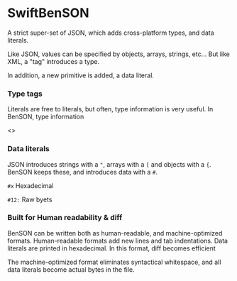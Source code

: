 # SwiftBenSON

A strict super-set of JSON, which adds cross-platform types, and data literals.


Like JSON, values can be specified by objects, arrays, strings, etc...  But like XML, a "tag" introduces a type.

In addition, a new primitive is added, a data literal.

### Type tags

Literals are free to literals, but often, type information is very useful.  In BenSON, type information 

<>


### Data literals

JSON introduces strings with a `"`, arrays with a `[` and objects with a `{`.
BenSON keeps these, and introduces data with a `#`.

`#x` Hexadecimal


`#12:`	Raw byets


### Built for Human readability & diff

BenSON can be written both as human-readable, and machine-optimized formats.  Human-readable formats add new lines and tab indentations.  Data literals are printed in hexadecimal.  In this format, diff becomes efficient

The machine-optimized format eliminates syntactical whitespace, and all data literals become actual bytes in the file.



